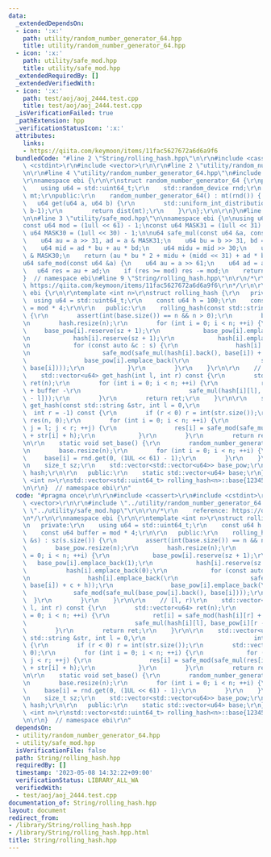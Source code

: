 ```yaml
---
data:
  _extendedDependsOn:
  - icon: ':x:'
    path: utility/random_number_generator_64.hpp
    title: utility/random_number_generator_64.hpp
  - icon: ':x:'
    path: utility/safe_mod.hpp
    title: utility/safe_mod.hpp
  _extendedRequiredBy: []
  _extendedVerifiedWith:
  - icon: ':x:'
    path: test/aoj/aoj_2444.test.cpp
    title: test/aoj/aoj_2444.test.cpp
  _isVerificationFailed: true
  _pathExtension: hpp
  _verificationStatusIcon: ':x:'
  attributes:
    links:
    - https://qiita.com/keymoon/items/11fac5627672a6d6a9f6
  bundledCode: "#line 2 \"String/rolling_hash.hpp\"\n\r\n#include <cassert>\r\n#include\
    \ <cstdint>\r\n#include <vector>\r\n\r\n#line 2 \"utility/random_number_generator_64.hpp\"\
    \n\r\n#line 4 \"utility/random_number_generator_64.hpp\"\n#include <random>\r\n\
    \r\nnamespace ebi {\r\n\r\nstruct random_number_generator_64 {\r\nprivate:\r\n\
    \    using u64 = std::uint64_t;\r\n    std::random_device rnd;\r\n    std::mt19937_64\
    \ mt;\r\npublic:\r\n    random_number_generator_64() : mt(rnd()) { }\r\n\r\n \
    \   u64 get(u64 a, u64 b) {\r\n        std::uniform_int_distribution<u64> dist(a,\
    \ b-1);\r\n        return dist(mt);\r\n    }\r\n};\r\n\r\n}\n#line 1 \"utility/safe_mod.hpp\"\
    \n\n#line 3 \"utility/safe_mod.hpp\"\n\nnamespace ebi {\n\nusing u64 = std::uint64_t;\n\
    const u64 mod = (1ull << 61) - 1;\nconst u64 MASK31 = (1ull << 31) - 1;\nconst\
    \ u64 MASK30 = (1ull << 30) - 1;\n\nu64 safe_mul(const u64 &a, const u64 &b) {\n\
    \    u64 au = a >> 31, ad = a & MASK31;\n    u64 bu = b >> 31, bd = b & MASK31;\n\
    \    u64 mid = ad * bu + au * bd;\n    u64 midu = mid >> 30;\n    u64 midd = mid\
    \ & MASK30;\n    return (au * bu * 2 + midu + (midd << 31) + ad * bd);\n}\n\n\
    u64 safe_mod(const u64 &a) {\n    u64 au = a >> 61;\n    u64 ad = a & mod;\n \
    \   u64 res = au + ad;\n    if (res >= mod) res -= mod;\n    return res;\n}\n\n\
    }  // namespace ebi\n#line 9 \"String/rolling_hash.hpp\"\n\r\n/*\r\n    reference:\
    \ https://qiita.com/keymoon/items/11fac5627672a6d6a9f6\r\n*/\r\n\r\nnamespace\
    \ ebi {\r\n\r\ntemplate <int n>\r\nstruct rolling_hash {\r\n   private:\r\n  \
    \  using u64 = std::uint64_t;\r\n    const u64 h = 100;\r\n    const u64 buffer\
    \ = mod * 4;\r\n\r\n   public:\r\n    rolling_hash(const std::string &s) : sz(s.size())\
    \ {\r\n        assert(int(base.size()) == n && n > 0);\r\n        base_pow.resize(n);\r\
    \n        hash.resize(n);\r\n        for (int i = 0; i < n; ++i) {\r\n       \
    \     base_pow[i].reserve(sz + 1);\r\n            base_pow[i].emplace_back(1);\r\
    \n            hash[i].reserve(sz + 1);\r\n            hash[i].emplace_back(0);\r\
    \n            for (const auto &c : s) {\r\n                hash[i].emplace_back(\r\
    \n                    safe_mod(safe_mul(hash[i].back(), base[i]) + c + h));\r\n\
    \                base_pow[i].emplace_back(\r\n                    safe_mod(safe_mul(base_pow[i].back(),\
    \ base[i])));\r\n            }\r\n        }\r\n    }\r\n\r\n    // [l, r)\r\n\
    \    std::vector<u64> get_hash(int l, int r) const {\r\n        std::vector<u64>\
    \ ret(n);\r\n        for (int i = 0; i < n; ++i) {\r\n            ret[i] = safe_mod(hash[i][r]\
    \ + buffer -\r\n                              safe_mul(hash[i][l], base_pow[i][r\
    \ - l]));\r\n        }\r\n        return ret;\r\n    }\r\n\r\n    std::vector<u64>\
    \ get_hash(const std::string &str, int l = 0,\r\n                            \
    \  int r = -1) const {\r\n        if (r < 0) r = int(str.size());\r\n        std::vector<u64>\
    \ res(n, 0);\r\n        for (int i = 0; i < n; ++i) {\r\n            for (int\
    \ j = l; j < r; ++j) {\r\n                res[i] = safe_mod(safe_mul(res[i], base[i])\
    \ + str[i] + h);\r\n            }\r\n        }\r\n        return res;\r\n    }\r\
    \n\r\n    static void set_base() {\r\n        random_number_generator_64 rnd;\r\
    \n        base.resize(n);\r\n        for (int i = 0; i < n; ++i) {\r\n       \
    \     base[i] = rnd.get(0, (1UL << 61) - 1);\r\n        }\r\n    }\r\n\r\n   private:\r\
    \n    size_t sz;\r\n    std::vector<std::vector<u64>> base_pow;\r\n    std::vector<std::vector<u64>>\
    \ hash;\r\n\r\n   public:\r\n    static std::vector<u64> base;\r\n};\r\n\r\ntemplate\
    \ <int n>\r\nstd::vector<std::uint64_t> rolling_hash<n>::base{12345, 10000000};\r\
    \n\r\n}  // namespace ebi\r\n"
  code: "#pragma once\r\n\r\n#include <cassert>\r\n#include <cstdint>\r\n#include\
    \ <vector>\r\n\r\n#include \"../utility/random_number_generator_64.hpp\"\r\n#include\
    \ \"../utility/safe_mod.hpp\"\r\n\r\n/*\r\n    reference: https://qiita.com/keymoon/items/11fac5627672a6d6a9f6\r\
    \n*/\r\n\r\nnamespace ebi {\r\n\r\ntemplate <int n>\r\nstruct rolling_hash {\r\
    \n   private:\r\n    using u64 = std::uint64_t;\r\n    const u64 h = 100;\r\n\
    \    const u64 buffer = mod * 4;\r\n\r\n   public:\r\n    rolling_hash(const std::string\
    \ &s) : sz(s.size()) {\r\n        assert(int(base.size()) == n && n > 0);\r\n\
    \        base_pow.resize(n);\r\n        hash.resize(n);\r\n        for (int i\
    \ = 0; i < n; ++i) {\r\n            base_pow[i].reserve(sz + 1);\r\n         \
    \   base_pow[i].emplace_back(1);\r\n            hash[i].reserve(sz + 1);\r\n \
    \           hash[i].emplace_back(0);\r\n            for (const auto &c : s) {\r\
    \n                hash[i].emplace_back(\r\n                    safe_mod(safe_mul(hash[i].back(),\
    \ base[i]) + c + h));\r\n                base_pow[i].emplace_back(\r\n       \
    \             safe_mod(safe_mul(base_pow[i].back(), base[i])));\r\n          \
    \  }\r\n        }\r\n    }\r\n\r\n    // [l, r)\r\n    std::vector<u64> get_hash(int\
    \ l, int r) const {\r\n        std::vector<u64> ret(n);\r\n        for (int i\
    \ = 0; i < n; ++i) {\r\n            ret[i] = safe_mod(hash[i][r] + buffer -\r\n\
    \                              safe_mul(hash[i][l], base_pow[i][r - l]));\r\n\
    \        }\r\n        return ret;\r\n    }\r\n\r\n    std::vector<u64> get_hash(const\
    \ std::string &str, int l = 0,\r\n                              int r = -1) const\
    \ {\r\n        if (r < 0) r = int(str.size());\r\n        std::vector<u64> res(n,\
    \ 0);\r\n        for (int i = 0; i < n; ++i) {\r\n            for (int j = l;\
    \ j < r; ++j) {\r\n                res[i] = safe_mod(safe_mul(res[i], base[i])\
    \ + str[i] + h);\r\n            }\r\n        }\r\n        return res;\r\n    }\r\
    \n\r\n    static void set_base() {\r\n        random_number_generator_64 rnd;\r\
    \n        base.resize(n);\r\n        for (int i = 0; i < n; ++i) {\r\n       \
    \     base[i] = rnd.get(0, (1UL << 61) - 1);\r\n        }\r\n    }\r\n\r\n   private:\r\
    \n    size_t sz;\r\n    std::vector<std::vector<u64>> base_pow;\r\n    std::vector<std::vector<u64>>\
    \ hash;\r\n\r\n   public:\r\n    static std::vector<u64> base;\r\n};\r\n\r\ntemplate\
    \ <int n>\r\nstd::vector<std::uint64_t> rolling_hash<n>::base{12345, 10000000};\r\
    \n\r\n}  // namespace ebi\r\n"
  dependsOn:
  - utility/random_number_generator_64.hpp
  - utility/safe_mod.hpp
  isVerificationFile: false
  path: String/rolling_hash.hpp
  requiredBy: []
  timestamp: '2023-05-08 14:32:22+09:00'
  verificationStatus: LIBRARY_ALL_WA
  verifiedWith:
  - test/aoj/aoj_2444.test.cpp
documentation_of: String/rolling_hash.hpp
layout: document
redirect_from:
- /library/String/rolling_hash.hpp
- /library/String/rolling_hash.hpp.html
title: String/rolling_hash.hpp
---
```


